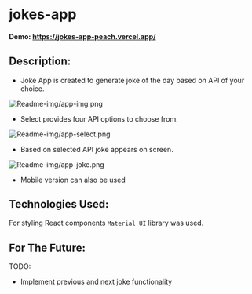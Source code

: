 # jokes-app

#### Demo: https://jokes-app-peach.vercel.app/

## Description:

- Joke App is created to generate joke of the day based on API of your choice. 

![Readme-img/app-img.png](https://github.com/judityc/jokes-app/assets/123310773/a0622cf7-d87b-42c0-8a73-f1eb7a6b0218)
- Select provides four API options to choose from.
  
![Readme-img/app-select.png](https://github.com/judityc/jokes-app/assets/123310773/f4086183-ea49-4bcd-b97e-9dcae07ed86d)
- Based on selected API joke appears on screen.

![Readme-img/app-joke.png](https://github.com/judityc/jokes-app/assets/123310773/7df6fb21-e256-480a-b2cd-6f56fcd258ba)
- Mobile version can also be used


## Technologies Used: 
For styling React components `Material UI` library was used. 

## For The Future:
TODO:
- Implement previous and next joke functionality
